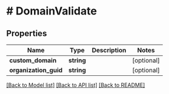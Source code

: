 # # DomainValidate

## Properties

Name | Type | Description | Notes
------------ | ------------- | ------------- | -------------
**custom_domain** | **string** |  | [optional]
**organization_guid** | **string** |  | [optional]

[[Back to Model list]](../../README.md#models) [[Back to API list]](../../README.md#endpoints) [[Back to README]](../../README.md)
